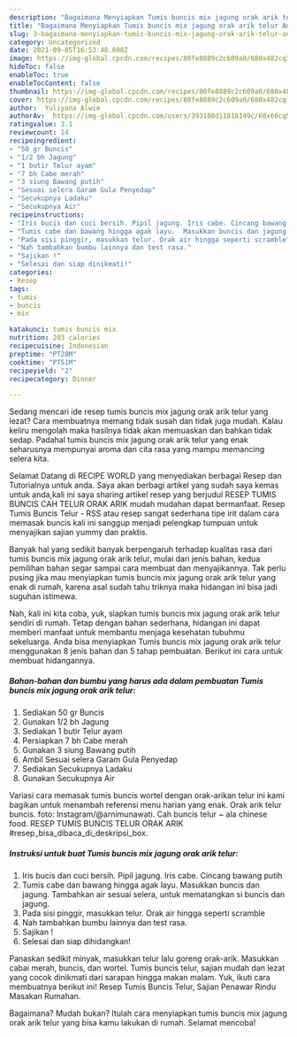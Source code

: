 ```yaml
---
description: "Bagaimana Menyiapkan Tumis buncis mix jagung orak arik telur Anti Gagal"
title: "Bagaimana Menyiapkan Tumis buncis mix jagung orak arik telur Anti Gagal"
slug: 3-bagaimana-menyiapkan-tumis-buncis-mix-jagung-orak-arik-telur-anti-gagal
category: Uncategorized
date: 2021-09-05T16:53:48.698Z
image: https://img-global.cpcdn.com/recipes/80fe8889c2c609a0/680x482cq70/tumis-buncis-mix-jagung-orak-arik-telur-foto-resep-utama.jpg
hideToc: false
enableToc: true
enableTocContent: false
thumbnail: https://img-global.cpcdn.com/recipes/80fe8889c2c609a0/680x482cq70/tumis-buncis-mix-jagung-orak-arik-telur-foto-resep-utama.jpg
cover: https://img-global.cpcdn.com/recipes/80fe8889c2c609a0/680x482cq70/tumis-buncis-mix-jagung-orak-arik-telur-foto-resep-utama.jpg
author:  Yuliyana Alwie
authorAv:  https://img-global.cpcdn.com/users/393108d11818149c/60x60cq50/avatar.jpg
ratingvalue: 3.1
reviewcount: 14
recipeingredient:
- "50 gr Buncis"
- "1/2 bh Jagung"
- "1 butir Telur ayam"
- "7 bh Cabe merah"
- "3 siung Bawang putih"
- "Sesuai selera Garam Gula Penyedap"
- "Secukupnya Ladaku"
- "Secukupnya Air"
recipeinstructions:
- "Iris bucis dan cuci bersih. Pipil jagung. Iris cabe. Cincang bawang putih"
- "Tumis cabe dan bawang hingga agak layu.  Masukkan buncis dan jagung. Tambahkan air sesuai selera, untuk mematangkan si buncis dan jagung."
- "Pada sisi pinggir, masukkan telur. Orak air hingga seperti scramble"
- "Nah tambahkan bumbu lainnya dan test rasa."
- "Sajikan !"
- "Selesai dan siap dinikmati!"
categories:
- Resep
tags:
- tumis
- buncis
- mix

katakunci: tumis buncis mix 
nutrition: 203 calories
recipecuisine: Indonesian
preptime: "PT28M"
cooktime: "PT51M"
recipeyield: "2"
recipecategory: Dinner

---
```



Sedang mencari ide resep tumis buncis mix jagung orak arik telur yang lezat? Cara membuatnya memang tidak susah dan tidak juga mudah. Kalau keliru mengolah maka hasilnya tidak akan memuaskan dan bahkan tidak sedap. Padahal tumis buncis mix jagung orak arik telur yang enak seharusnya mempunyai aroma dan cita rasa yang mampu memancing selera kita.


Selamat Datang di RECIPE WORLD yang menyediakan berbagai Resep dan Tutorialnya untuk anda. Saya akan berbagi artikel yang sudah saya kemas untuk anda,kali ini saya sharing artikel resep yang berjudul RESEP TUMIS BUNCIS CAH TELUR ORAK ARIK mudah mudahan dapat bermanfaat. Resep Tumis Buncis Telur - RSS atau resep sangat sederhana tipe irit dalam cara memasak buncis kali ini sanggup menjadi pelengkap tumpuan untuk menyajikan sajian yummy dan praktis.

Banyak hal yang sedikit banyak berpengaruh terhadap kualitas rasa dari tumis buncis mix jagung orak arik telur, mulai dari jenis bahan, kedua pemilihan bahan segar sampai cara membuat dan menyajikannya. Tak perlu pusing jika mau menyiapkan tumis buncis mix jagung orak arik telur yang enak di rumah, karena asal sudah tahu triknya maka hidangan ini bisa jadi suguhan istimewa.


Nah, kali ini kita coba, yuk, siapkan tumis buncis mix jagung orak arik telur sendiri di rumah. Tetap dengan bahan sederhana, hidangan ini dapat memberi manfaat untuk membantu menjaga kesehatan tubuhmu sekeluarga. Anda bisa menyiapkan Tumis buncis mix jagung orak arik telur menggunakan 8 jenis bahan dan 5 tahap pembuatan. Berikut ini cara untuk membuat hidangannya.

<!--inarticleads1-->

##### Bahan-bahan dan bumbu yang harus ada dalam pembuatan Tumis buncis mix jagung orak arik telur:

1. Sediakan 50 gr Buncis
1. Gunakan 1/2 bh Jagung
1. Sediakan 1 butir Telur ayam
1. Persiapkan 7 bh Cabe merah
1. Gunakan 3 siung Bawang putih
1. Ambil Sesuai selera Garam Gula Penyedap
1. Sediakan Secukupnya Ladaku
1. Gunakan Secukupnya Air


Variasi cara memasak tumis buncis wortel dengan orak-arikan telur ini kami bagikan untuk menambah referensi menu harian yang enak. Orak arik telur buncis. foto: Instagram/@arnimunawati. Cah buncis telur ~ ala chinese food. RESEP TUMIS BUNCIS TELUR ORAK ARIK #resep_bisa_dibaca_di_deskripsi_box. 

<!--inarticleads2-->

##### Instruksi untuk buat Tumis buncis mix jagung orak arik telur:

1. Iris bucis dan cuci bersih. Pipil jagung. Iris cabe. Cincang bawang putih
1. Tumis cabe dan bawang hingga agak layu.  Masukkan buncis dan jagung. Tambahkan air sesuai selera, untuk mematangkan si buncis dan jagung.
1. Pada sisi pinggir, masukkan telur. Orak air hingga seperti scramble
1. Nah tambahkan bumbu lainnya dan test rasa.
1. Sajikan !
1. Selesai dan siap dihidangkan!

Panaskan sedikit minyak, masukkan telur lalu goreng orak-arik. Masukkan cabai merah, buncis, dan wortel. Tumis buncis telur, sajian mudah dan lezat yang cocok dinikmati dari sarapan hingga makan malam. Yuk, ikuti cara membuatnya berikut ini! Resep Tumis Buncis Telur, Sajian Penawar Rindu Masakan Rumahan. 

Bagaimana? Mudah bukan? Itulah cara menyiapkan tumis buncis mix jagung orak arik telur yang bisa kamu lakukan di rumah. Selamat mencoba!
